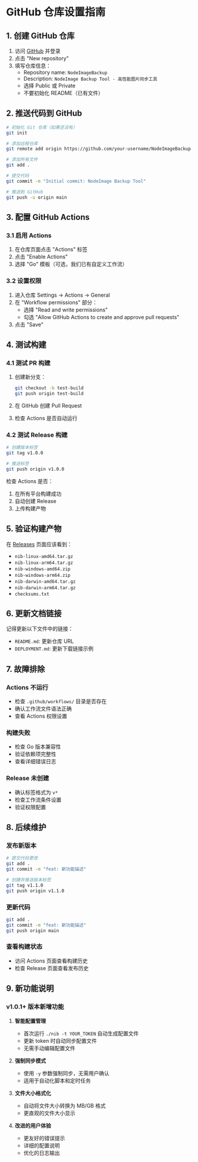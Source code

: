 # GitHub 仓库设置指南

## 1. 创建 GitHub 仓库

1. 访问 [GitHub](https://github.com) 并登录
2. 点击 "New repository"
3. 填写仓库信息：
   - Repository name: `NodeImageBackup`
   - Description: `NodeImage Backup Tool - 高性能图片同步工具`
   - 选择 Public 或 Private
   - 不要初始化 README（已有文件）

## 2. 推送代码到 GitHub

```bash
# 初始化 Git 仓库（如果还没有）
git init

# 添加远程仓库
git remote add origin https://github.com/your-username/NodeImageBackup.git

# 添加所有文件
git add .

# 提交代码
git commit -m "Initial commit: NodeImage Backup Tool"

# 推送到 GitHub
git push -u origin main
```

## 3. 配置 GitHub Actions

### 3.1 启用 Actions

1. 在仓库页面点击 "Actions" 标签
2. 点击 "Enable Actions"
3. 选择 "Go" 模板（可选，我们已有自定义工作流）

### 3.2 设置权限

1. 进入仓库 Settings → Actions → General
2. 在 "Workflow permissions" 部分：
   - 选择 "Read and write permissions"
   - 勾选 "Allow GitHub Actions to create and approve pull requests"
3. 点击 "Save"

## 4. 测试构建

### 4.1 测试 PR 构建

1. 创建新分支：
   ```bash
   git checkout -b test-build
   git push origin test-build
   ```

2. 在 GitHub 创建 Pull Request
3. 检查 Actions 是否自动运行

### 4.2 测试 Release 构建

```bash
# 创建版本标签
git tag v1.0.0

# 推送标签
git push origin v1.0.0
```

检查 Actions 是否：
1. 在所有平台构建成功
2. 自动创建 Release
3. 上传构建产物

## 5. 验证构建产物

在 [Releases](https://github.com/your-username/NodeImageBackup/releases) 页面应该看到：

- `nib-linux-amd64.tar.gz`
- `nib-linux-arm64.tar.gz`
- `nib-windows-amd64.zip`
- `nib-windows-arm64.zip`
- `nib-darwin-amd64.tar.gz`
- `nib-darwin-arm64.tar.gz`
- `checksums.txt`

## 6. 更新文档链接

记得更新以下文件中的链接：

- `README.md`: 更新仓库 URL
- `DEPLOYMENT.md`: 更新下载链接示例

## 7. 故障排除

### Actions 不运行
- 检查 `.github/workflows/` 目录是否存在
- 确认工作流文件语法正确
- 查看 Actions 权限设置

### 构建失败
- 检查 Go 版本兼容性
- 验证依赖项完整性
- 查看详细错误日志

### Release 未创建
- 确认标签格式为 `v*`
- 检查工作流条件设置
- 验证权限配置

## 8. 后续维护

### 发布新版本
```bash
# 提交代码更改
git add .
git commit -m "feat: 新功能描述"

# 创建并推送版本标签
git tag v1.1.0
git push origin v1.1.0
```

### 更新代码
```bash
git add .
git commit -m "feat: 新功能描述"
git push origin main
```

### 查看构建状态
- 访问 Actions 页面查看构建历史
- 检查 Release 页面查看发布历史

## 9. 新功能说明

### v1.0.1+ 版本新增功能

1. **智能配置管理**
   - 首次运行 `./nib -t YOUR_TOKEN` 自动生成配置文件
   - 更新 token 时自动同步配置文件
   - 无需手动编辑配置文件

2. **强制同步模式**
   - 使用 `-y` 参数强制同步，无需用户确认
   - 适用于自动化脚本和定时任务

3. **文件大小格式化**
   - 自动将文件大小转换为 MB/GB 格式
   - 更直观的文件大小显示

4. **改进的用户体验**
   - 更友好的错误提示
   - 详细的配置说明
   - 优化的日志输出 